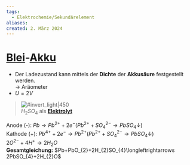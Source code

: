 ```yaml
---
tags:
  - Elektrochemie/Sekundärelement
aliases: 
created: 2. März 2024
---
```


# [Blei](../Physik/Materialkunde/Blei.md)-[Akku](Sekundärelement.md)

- Der Ladezustand kann mittels der **Dichte** der **Akkusäure** festgestellt werden.  
	$\rightarrow$ Aräometer
- $U=2V$

>![#invert_light|450](assets/Bleiakku.png)  
>$H_{2}SO_4$ als **[Elektrolyt](Elektrochemie.md)** 

Anode (-): $Pb\longrightarrow Pb^{2+}+2e^{-}(Pb^{2+}+SO_{4}^{2-}\rightarrow PbSO_{4}\downarrow)$  
Kathode (+): $Pb^{4+}+2e^{-}\longrightarrow Pb^{2+}(Pb^{2+}+SO_{4}^{2-}\rightarrow PbSO_{4}\downarrow)$  
$2O^{2-}+4H^{+}\longrightarrow 2H_{2}O$  
**Gesamtgleichung:** $Pb+PbO_{2}+2H_{2}SO_{4}\longleftrightarrows 2PbSO_{4}+2H_{2}O$ 